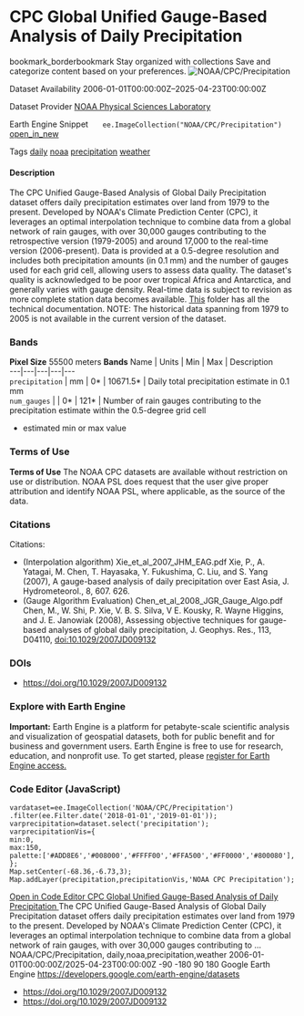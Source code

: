  
#  CPC Global Unified Gauge-Based Analysis of Daily Precipitation 
bookmark_borderbookmark Stay organized with collections  Save and categorize content based on your preferences. 
![NOAA/CPC/Precipitation](https://developers.google.com/earth-engine/datasets/images/NOAA/NOAA_CPC_Precipitation_sample.png) 

Dataset Availability
    2006-01-01T00:00:00Z–2025-04-23T00:00:00Z 

Dataset Provider
     [ NOAA Physical Sciences Laboratory ](https://psl.noaa.gov/data/gridded/data.cpc.globalprecip.html) 

Earth Engine Snippet
     `    ee.ImageCollection("NOAA/CPC/Precipitation")   ` [ open_in_new ](https://code.earthengine.google.com/?scriptPath=Examples:Datasets/NOAA/NOAA_CPC_Precipitation) 

Tags
     [daily](https://developers.google.com/earth-engine/datasets/tags/daily) [noaa](https://developers.google.com/earth-engine/datasets/tags/noaa) [precipitation](https://developers.google.com/earth-engine/datasets/tags/precipitation) [weather](https://developers.google.com/earth-engine/datasets/tags/weather)
#### Description
The CPC Unified Gauge-Based Analysis of Global Daily Precipitation dataset offers daily precipitation estimates over land from 1979 to the present. Developed by NOAA's Climate Prediction Center (CPC), it leverages an optimal interpolation technique to combine data from a global network of rain gauges, with over 30,000 gauges contributing to the retrospective version (1979-2005) and around 17,000 to the real-time version (2006-present). Data is provided at a 0.5-degree resolution and includes both precipitation amounts (in 0.1 mm) and the number of gauges used for each grid cell, allowing users to assess data quality.
The dataset's quality is acknowledged to be poor over tropical Africa and Antarctica, and generally varies with gauge density. Real-time data is subject to revision as more complete station data becomes available.
[This](https://ftp.cpc.ncep.noaa.gov/precip/CPC_UNI_PRCP/GAUGE_GLB/DOCU/) folder has all the technical documentation.
NOTE: The historical data spanning from 1979 to 2005 is not available in the current version of the dataset.
### Bands
**Pixel Size** 55500 meters 
**Bands**
Name | Units | Min | Max | Description  
---|---|---|---|---  
`precipitation` | mm |  0*  |  10671.5*  | Daily total precipitation estimate in 0.1 mm  
`num_gauges` |  |  0*  |  121*  | Number of rain gauges contributing to the precipitation estimate within the 0.5-degree grid cell  
* estimated min or max value 
### Terms of Use
**Terms of Use**
The NOAA CPC datasets are available without restriction on use or distribution. NOAA PSL does request that the user give proper attribution and identify NOAA PSL, where applicable, as the source of the data.
### Citations
Citations:
  * (Interpolation algorithm) Xie_et_al_2007_JHM_EAG.pdf Xie, P., A. Yatagai, M. Chen, T. Hayasaka, Y. Fukushima, C. Liu, and S. Yang (2007), A gauge-based analysis of daily precipitation over East Asia, J. Hydrometeorol., 8, 607. 626.
  * (Gauge Algorithm Evaluation) Chen_et_al_2008_JGR_Gauge_Algo.pdf Chen, M., W. Shi, P. Xie, V. B. S. Silva, V E. Kousky, R. Wayne Higgins, and J. E. Janowiak (2008), Assessing objective techniques for gauge-based analyses of global daily precipitation, J. Geophys. Res., 113, D04110, [doi:10.1029/2007JD009132](https://doi.org/10.1029/2007JD009132)


### DOIs
  * [ https://doi.org/10.1029/2007JD009132 ](https://doi.org/10.1029/2007JD009132)


### Explore with Earth Engine
**Important:** Earth Engine is a platform for petabyte-scale scientific analysis and visualization of geospatial datasets, both for public benefit and for business and government users. Earth Engine is free to use for research, education, and nonprofit use. To get started, please [register for Earth Engine access.](https://console.cloud.google.com/earth-engine)
### Code Editor (JavaScript)
```
vardataset=ee.ImageCollection('NOAA/CPC/Precipitation')
.filter(ee.Filter.date('2018-01-01','2019-01-01'));
varprecipitation=dataset.select('precipitation');
varprecipitationVis={
min:0,
max:150,
palette:['#ADD8E6','#008000','#FFFF00','#FFA500','#FF0000','#800080'],
};
Map.setCenter(-68.36,-6.73,3);
Map.addLayer(precipitation,precipitationVis,'NOAA CPC Precipitation');
```
[ Open in Code Editor ](https://code.earthengine.google.com/?scriptPath=Examples:Datasets/NOAA/NOAA_CPC_Precipitation)
[ CPC Global Unified Gauge-Based Analysis of Daily Precipitation ](https://developers.google.com/earth-engine/datasets/catalog/NOAA_CPC_Precipitation)
The CPC Unified Gauge-Based Analysis of Global Daily Precipitation dataset offers daily precipitation estimates over land from 1979 to the present. Developed by NOAA's Climate Prediction Center (CPC), it leverages an optimal interpolation technique to combine data from a global network of rain gauges, with over 30,000 gauges contributing to …
NOAA/CPC/Precipitation, daily,noaa,precipitation,weather 
2006-01-01T00:00:00Z/2025-04-23T00:00:00Z
-90 -180 90 180 
Google Earth Engine
https://developers.google.com/earth-engine/datasets
  * [ https://doi.org/10.1029/2007JD009132 ](https://doi.org/https://psl.noaa.gov/data/gridded/data.cpc.globalprecip.html)
  * [ https://doi.org/10.1029/2007JD009132 ](https://doi.org/https://developers.google.com/earth-engine/datasets/catalog/NOAA_CPC_Precipitation)


